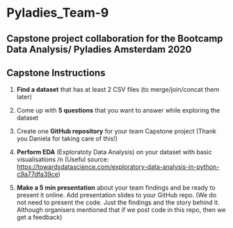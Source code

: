 # **Pyladies_Team-9**
## Capstone project collaboration for the Bootcamp Data Analysis/ Pyladies Amsterdam 2020

## Capstone Instructions ##

1. **Find a dataset** that has at least 2 CSV files (to merge/join/concat them later) 

2. Come up with **5 questions** that you want to answer while exploring the dataset

3. Create one **GitHub repository** for your team Capstone project
(Thank you Daniela for taking care of this!)

4. **Perform EDA** (Exploratoty Data Analysis) on your dataset with basic visualisations
/n (Useful source: https://towardsdatascience.com/exploratory-data-analysis-in-python-c9a77dfa39ce)

5. **Make a 5 min presentation** about your team findings and be ready to present it online. Add presentation slides to your GitHub repo.
(We do not need to present the code. Just the findings and the story behind it. Although organisers mentioned that if we post code in this repo, then we get a feedback)
